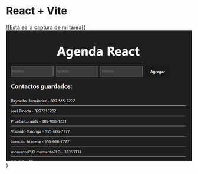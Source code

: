 # React + Vite
![Esta es la captura de mi tarea](![Esta es la captura de mi tarea](src\captura.png))